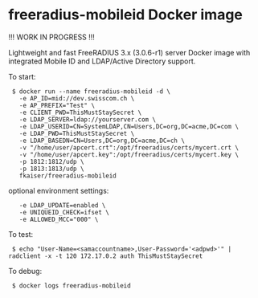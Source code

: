 # freeradius-mobileid Docker image

!!! WORK IN PROGRESS !!!


Lightweight and fast FreeRADIUS 3.x (3.0.6-r1) server Docker image with integrated Mobile ID and LDAP/Active Directory support.

To start: 
```
 $ docker run --name freeradius-mobileid -d \
   -e AP_ID=mid://dev.swisscom.ch \
   -e AP_PREFIX="Test" \
   -e CLIENT_PWD=ThisMustStaySecret \
   -e LDAP_SERVER=ldap://yourserver.com \
   -e LDAP_USERID=CN=SystemLDAP,CN=Users,DC=org,DC=acme,DC=com \
   -e LDAP_PWD=ThisMustStaySecret \
   -e LDAP_BASEDN=CN=Users,DC=org,DC=acme,DC=ch \
   -v "/home/user/apcert.crt":/opt/freeradius/certs/mycert.crt \
   -v "/home/user/apcert.key":/opt/freeradius/certs/mycert.key \
   -p 1812:1812/udp \
   -p 1813:1813/udp \
   fkaiser/freeradius-mobileid
```
optional environment settings:
```
   -e LDAP_UPDATE=enabled \
   -e UNIQUEID_CHECK=ifset \
   -e ALLOWED_MCC="000" \
```

To test:
```
 $ echo "User-Name=<samaccountname>,User-Password='<adpwd>'" | radclient -x -t 120 172.17.0.2 auth ThisMustStaySecret
```

To debug:
```
 $ docker logs freeradius-mobileid
```

